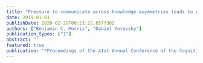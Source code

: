 ```yaml
---
title: "Pressure to communicate across knowledge asymmetries leads to pedagogically supportive language input"
date: 2019-01-01
publishDate: 2020-02-29T00:21:22.657730Z
authors: ["Benjamin C. Morris", "Daniel Yurovsky"]
publication_types: ["1"]
abstract: ""
featured: true
publication: "*Proceedings of the 41st Annual Conference of the Cognitive Science Society*"
---
```


